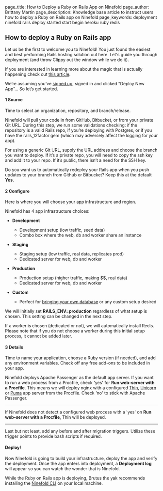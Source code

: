 page_title: How to Deploy a Ruby on Rails App on Ninefold
page_author: Brittany Martin
page_description: Knowledge base article to instruct users how to deploy a Ruby on Rails app on Ninefold
page_keywords: deployment ninefold rails deploy started start begin heroku ruby redis

## How to deploy a Ruby on Rails app

Let us be the first to welcome you to Ninefold! You just found the easiest and best performing Rails hosting solution out here. Let's guide you through deployment (and throw Clippy out the window while we do it).

If you are interested in learning more about the magic that is actually happening check out [this article](../apps/what_happens_and_what_gets_built_on_a_rails_app_deployment.md).

We’re assuming you’ve [signed up](https://portal.ninefold.com/registrations/new), signed in and clicked “Deploy New App”... So let’s get started.

#### 1 Source

Time to select an organization, repository, and branch/release.

Ninefold will pull your code in from GitHub, Bitbucket, or from your private Git URL. During this step, we run some validations checking: if the repository is a valid Rails repo, if you’re deploying with Postgres, or if you have the rails_12factor gem (which may adversely affect the logging for your app).

For using a generic Git URL, supply the URL address and choose the branch you want to deploy. If it’s a private repo, you will need to copy the ssh key and add it to your repo. If it’s public, there isn’t a need for the SSH key. 

Do you want us to automatically redeploy your Rails app when you push updates to your branch from Github or Bitbucket? Keep this at the default __Yes__.

#### 2 Configure

Here is where you will choose your app infrastructure and region.

Ninefold has 4 app infrastructure choices:

* __Development__
	* 	Development setup (low traffic, seed data)
	* 	Combo box where the web, db and worker share an instance

* __Staging__
	* 	Staging setup (low traffic, real data, replicates prod)
	*   Dedicated server for web, db and worker

* __Production__
	*   Production setup (higher traffic, making $$, real data)
	*   Dedicated server for web, db and worker

* __Custom__
    * Perfect for [bringing your own database](http://help.ninefold.com/apps/deploying_a_rails_app_with_your_own_database/) or any custom setup desired

We will initially set __RAILS_ENV=production__ regardless of what setup is chosen. This setting can be changed in the next step.

If a worker is chosen (dedicated or not), we will automatically install Redis. Please note that if you do not choose a worker during this initial setup process, it cannot be added later.

#### 3 Details

Time to name your application, choose a Ruby version (if needed), and add any environment variables. Check off any free add-ons to be included in your app. 

Ninefold deploys Apache Passenger as the default app server. If you want to run a web process from a Procfile, check 'yes' for __Run web-server with a Procfile__. This means we will deploy nginx with a configured [Thin](http://help.ninefold.com/apps/thin/), [Unicorn](http://help.ninefold.com/apps/unicorn/) or [Puma](http://help.ninefold.com/apps/puma/) app server from the Procfile. Check 'no' to stick with Apache Passenger. 

***
If Ninefold does not detect a configured web process with a 'yes' on __Run web-server with a Procfile__, Thin will be deployed. 
***

Last but not least, add any before and after migration triggers. Utilize these trigger points to provide bash scripts if required.

#### Deploy!

Now Ninefold is going to build your infrastructure, deploy the app and verify the deployment. Once the app enters into deployment, a __Deployment log__ will appear so you can watch the wonder that is Ninefold.

While the Ruby on Rails app is deploying, Brutus the yak recommends installing the [Ninefold CLI](how_to_install_and_utilize_the_cli.md) on your local machine.
